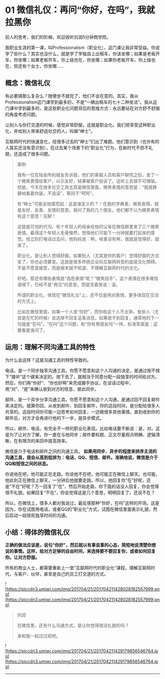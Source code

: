 # 01 微信礼仪：再问“你好，在吗”，我就拉黑你

前人的思考，我们的阶梯，欢迎收听刘润5分钟商学院。

我职业生涯的第一课，叫Professionalism（职业化），这门课让我非常受益。你说学了些什么？其实也没什么，就是学了学独自上出租车，你该坐哪；如果是老板开车，你坐哪；如果老板开车，你上级也在，你坐哪；如果你老板开车，你上级也在，但还有个女士，你坐哪......

## 概念：微信礼仪

有必要搞那么复杂么？随便坐不就完了，他们不会在意的。其实，我从Professionalism这门课学到最多的，不是“一辆出租车的七十二种坐法”。我从这门课中学到最多的，是这些职业化问题背后的思维方式：永远要站在对方舒不舒服的角度考虑问题。

让别人与你打交道的时候，感觉非常舒服，这就是职业化。我们把享受这种职业化，并给别人带来舒适社交的人，叫做“绅士”。

互联网时代的快速变化，给很多过去的“绅士”们出了难题。他们意识到（也许有的人其实还没有意识到），在过去某个场景下的“职业化”行为，在新时代不但不礼貌，还造成了很多问题。

> 案例
> 
> 我有一位在陆金所的朋友告诉我，他们的客服人员和客户聊完之后，发了一个微笑表情给客户，以示友好，结果被客户投诉了。这听上去很不可理喻。但是，今天在很多社交工具尤其是微信里面，微笑表情的意思是：“我就静静地看着你装，不说话”，等同于“呵呵”。
> 
> 有“绅士”可能会拍案而起：这是谁定义的？！在我的字典里，微笑表情，就是友好、友善、友情的意思。我问了我的几个朋友，他们都不认为微笑表情有这个意思！无聊！
> 
> 
> 
> 这就是可怕的代沟。有个年轻人的母亲给他的父亲在微信群里发了三个微笑表情。看得这个年轻人毛骨悚然，觉得他们可能下一分钟就要打起来的感觉。他立刻打电话过去问，他妈妈说：啊，啥事没有啊，我就是觉得好，就发了。
> 
> 职业化，是让别人觉得舒服。如果别人（尤其是你的客户）觉得舒服的方式变了，你也必须要变。这就是很多传统企业向互联网转型的底层文化障碍。不是不愿意接受，而是根本就不知道、不理解互联网时代的文化。
> 
> 好吧。那还有哪些表情是“高危表情”呢？“微笑招手”。这个表情在很多微信语境下，已经不是“再见”的意思，而是含着笑说：滚。
> 
> 所谓的职业化，体现在“微信礼仪”上，还不仅是用对表情，更多体现在交流的方式上。
> 
> 比如在微信里面，如果一个人发“你好”，而你和这个人不太熟，有些人（尤其是在忙的时候）会选择不回复这条消息。如果收不到回复，通常他的下一句就是“在吗”。“在吗”这个问题，和“你有男朋友吗”一样，标准答案是：这要看是谁问了。

## 运用：理解不同沟通工具的特性

为什么会这样？这是沟通工具的特性导致的。

电话，是一个同步独享沟通工具。你愿不愿意和这个人沟通的决定，是通过按不按下“接听”这个键来决定的。按下去了，就相当于同意分配一段独享的时间给对方。然后，你们用“你好”、“你也好啊”来完成握手协议，在谈话过程中，用“对”、“是”来确认收到对方的信息，彼此同步。

邮件，是一个异步分享沟通工具。你愿不愿意和这个人沟通，是通过回不回复邮件来决定的。就算你回，从收到邮件、到回复邮件，你的这段时间，是分配给很多人共享的。这段时间你可能一边思考如何回复，一边做很多其他事情。直到收到你的邮件后，对方才会再进行他的下一步，是异步模式。

所以，邮件、电话，有完全不一样的职业化表现。比如电话要不断说：是，对。这是为了让对方了解，你一直在与他同步；邮件要标题、正文尽量观点明确、逻辑清晰，在有限次的来回中提高效率。

微信是介于电话和邮件之间的沟通工具。 **如果用同步、异步的程度来排序主流的沟通工具，我会从高到低排为：电话、QQ、短信、邮件。准确地说，微信是介于QQ和短信之间的状态。**

你说他在吧，他可能正在走路。你说他不在吧，他可能正在微信上聊天。也可能，他此刻正在微信上聊天，一分钟后他就要走路。所以，他回复你“在”好呢，还是“不在”好呢？万一回复了“在”，然后开始走路，你下面的话没人回复，你会觉得很不礼貌。如果回复“不在”，你会觉得这是几个意思，明明回复了，还说不在？

所以，在微信上，很多人都对我说过，最反感那种“你好，在吗”这样的开场。这是因为，你在试图用电话，或者QQ的“职业化”方式，试图在微信里面表示礼貌，然后启动一段锁死独享时间的沟通。

## 小结：得体的微信礼仪

 **正确的做法应该是，说句“你好”，然后就以有事说事的心态，简短地说清楚你想说的事情。这样，给对方足够的自由时间，来选择要不要回复你，或者如何回复你。让对方舒服。**

所有的商业人士，都需要重新上一堂“互联网时代的职业化”课程，理解互联网时代，与客户、伙伴，甚至是自己的员工打交道的方式。

![https://piccdn3.umiwi.com/img/201704/21/201704211428028182557999.png](https://piccdn3.umiwi.com/img/201704/21/201704211428028182557999.png)

> 刘润
> 
> 在微信里，还有什么沟通方式，是让你觉得很没礼貌的吗？
> 
> 来和我一起过过招吧。

![https://piccdn3.umiwi.com/img/201704/21/201704211429179856546764.jpg](https://piccdn3.umiwi.com/img/201704/21/201704211429179856546764.jpg)

---
